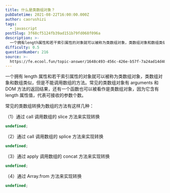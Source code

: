 ```yaml
---
title: 什么是类数组对象？
pubDatetime: 2021-08-22T16:00:00.000Z
author: caorushizi
tags:
  - javascript
postSlug: 3f68cf5124fb39ad151b79fd068f096a
description: >-
  一个拥有length属性和若干索引属性的对象就可以被称为类数组对象，类数组对象和数组类似，但是不能调用数组的方法。常见的类数组对象有arguments和DOM方法的返回结果，还有一个函数也可以被看作是
difficulty: 0.5
questionNumber: 216
source: >-
  https://fe.ecool.fun/topic-answer/1648c493-456c-426e-b57f-7a24ad14d40e?orderBy=updateTime&order=desc&tagId=10
---
```


一个拥有 length 属性和若干索引属性的对象就可以被称为类数组对象，类数组对象和数组类似，但是不能调用数组的方法。常见的类数组对象有 arguments 和 DOM 方法的返回结果，还有一个函数也可以被看作是类数组对象，因为它含有 length 属性值，代表可接收的参数个数。

常见的类数组转换为数组的方法有这样几种：

（1）通过 call 调用数组的 slice 方法来实现转换

```typescript
undefined;
```

（2）通过 call 调用数组的 splice 方法来实现转换

```typescript
undefined;
```

（3）通过 apply 调用数组的 concat 方法来实现转换

```typescript
undefined;
```

（4）通过 Array.from 方法来实现转换

```typescript
undefined;
```
